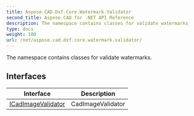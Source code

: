 ```yaml
---
title: Aspose.CAD.Dxf.Core.Watermark.Validator
second_title: Aspose.CAD for .NET API Reference
description: The namespace contains classes for validate watermarks
type: docs
weight: 100
url: /net/aspose.cad.dxf.core.watermark.validator/
---
```

The namespace contains classes for validate watermarks.

## Interfaces

| Interface | Description |
| --- | --- |
| [ICadImageValidator](./icadimagevalidator/) | CadImageValidator |


